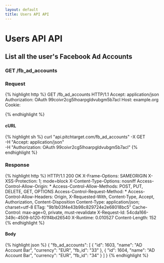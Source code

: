 ```yaml
---
layout: default
title: Users API API
---
```


# Users API API

## List all the user&#39;s Facebook Ad Accounts

### GET /fb_ad_accounts



### Request

{% highlight http %}
GET /fb_ad_accounts HTTP/1.1
Accept: application/json
Authorization: OAuth 99coivr2cg5lhoarpgldvubgm5b7acl
Host: example.org
Cookie: 

{% endhighlight %}


#### cURL

{% highlight sh %}
curl "api.pitchtarget.com/fb_ad_accounts" -X GET \
	-H "Accept: application/json" \
	-H "Authorization: OAuth 99coivr2cg5lhoarpgldvubgm5b7acl"
{% endhighlight %}

### Response

{% highlight http %}
HTTP/1.1 200 OK
X-Frame-Options: SAMEORIGIN
X-XSS-Protection: 1; mode=block
X-Content-Type-Options: nosniff
Access-Control-Allow-Origin: *
Access-Control-Allow-Methods: POST, PUT, DELETE, GET, OPTIONS
Access-Control-Request-Method: *
Access-Control-Allow-Headers: Origin, X-Requested-With, Content-Type, Accept, Authorization, Content-Disposition
Content-Type: application/json; charset=utf-8
ETag: "9b1b03f4e43b98c829724e2e68018bc5"
Cache-Control: max-age=0, private, must-revalidate
X-Request-Id: 54cda166-349c-4509-b120-f01f4bd26540
X-Runtime: 0.010527
Content-Length: 152
{% endhighlight %}

#### Body

{% highlight json %}
{
  "fb_ad_accounts": [
    {
      "id": 1603,
      "name": "AD Account Bar",
      "currency": "EUR",
      "fb_id": "33"
    },
    {
      "id": 1604,
      "name": "AD Account Bar",
      "currency": "EUR",
      "fb_id": "34"
    }
  ]
}
{% endhighlight %}


